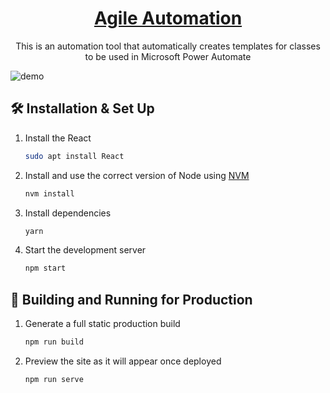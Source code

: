<h1 align="center"><a href="http://iliyandimitrov.com/" target="_blank"/>Agile Automation</a></h1>
<p align="center">This is an automation tool that automatically creates templates for classes to be used in Microsoft Power Automate</p>

![demo](https://github.com/Travelport-Enterprise/AGILEAutomation/blob/main/Resources/website.PNG?raw=true)

## 🛠 Installation & Set Up

1. Install the React

   ```sh
   sudo apt install React
   ```

2. Install and use the correct version of Node using [NVM](https://github.com/nvm-sh/nvm)

   ```sh
   nvm install
   ```

3. Install dependencies

   ```sh
   yarn
   ```

4. Start the development server

   ```sh
   npm start
   ```

## 🚀 Building and Running for Production

1. Generate a full static production build

   ```sh
   npm run build
   ```

1. Preview the site as it will appear once deployed

   ```sh
   npm run serve
   ```
